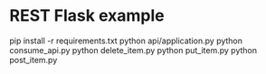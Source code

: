 # REST Flask example

pip install -r requirements.txt
python api/application.py
python consume_api.py
python delete_item.py
python put_item.py
python post_item.py
